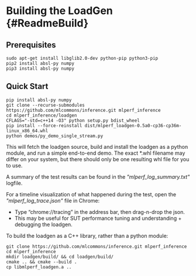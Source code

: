 # Building the LoadGen {#ReadmeBuild}

## Prerequisites

    sudo apt-get install libglib2.0-dev python-pip python3-pip
    pip2 install absl-py numpy
    pip3 install absl-py numpy

## Quick Start

    pip install absl-py numpy
    git clone --recurse-submodules https://github.com/mlcommons/inference.git mlperf_inference
    cd mlperf_inference/loadgen
    CFLAGS="-std=c++14 -O3" python setup.py bdist_wheel
    pip install --force-reinstall dist/mlperf_loadgen-0.5a0-cp36-cp36m-linux_x86_64.whl
    python demos/py_demo_single_stream.py

This will fetch the loadgen source, build and install the loadgen as a python module, and run a simple end-to-end demo. The exact *.whl filename may differ on your system, but there should only be one resulting whl file for you to use.

A summary of the test results can be found in the *"mlperf_log_summary.txt"* logfile.

For a timeline visualization of what happened during the test, open the *"mlperf_log_trace.json"* file in Chrome:
* Type “chrome://tracing” in the address bar, then drag-n-drop the json.
* This may be useful for SUT performance tuning and understanding + debugging the loadgen.

To build the loadgen as a C++ library, rather than a python module:

    git clone https://github.com/mlcommons/inference.git mlperf_inference
    cd mlperf_inference
    mkdir loadgen/build/ && cd loadgen/build/
    cmake .. && cmake --build .
    cp libmlperf_loadgen.a ..
